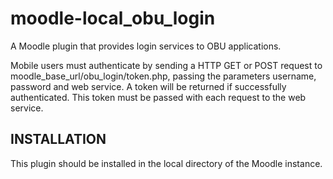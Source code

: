 moodle-local_obu_login
======================

A Moodle plugin that provides login services to OBU applications.

Mobile users must authenticate by sending a HTTP GET or POST request to moodle_base_url/obu_login/token.php, passing the parameters username, password and web service. A token will be returned if successfully authenticated. This token must be passed with each request to the web service.

<h2>INSTALLATION</h2>
This plugin should be installed in the local directory of the Moodle instance.
